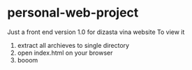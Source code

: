 # personal-web-project
Just a front end version 1.0 for dizasta vina website
To view it

01. extract all archieves to single directory
02. open index.html on your browser
03. booom
